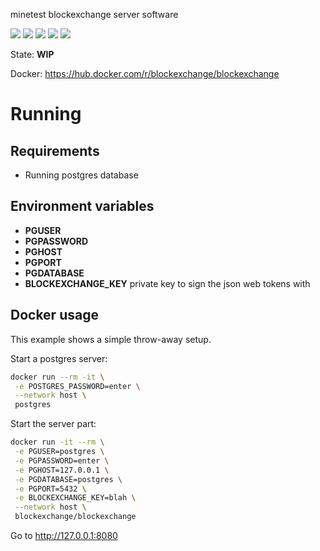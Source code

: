 minetest blockexchange server software

![](https://github.com/blockexchange/blockexchange_server/workflows/integration-test/badge.svg)
![](https://github.com/blockexchange/blockexchange_server/workflows/docker/badge.svg)
![](https://github.com/blockexchange/blockexchange_server/workflows/jshint_frontend/badge.svg)
![](https://github.com/blockexchange/blockexchange_server/workflows/jshint_backend/badge.svg)
![](https://github.com/blockexchange/blockexchange_server/workflows/test/badge.svg)


State: **WIP**

Docker: https://hub.docker.com/r/blockexchange/blockexchange

# Running

## Requirements

* Running postgres database

## Environment variables

* **PGUSER**
* **PGPASSWORD**
* **PGHOST**
* **PGPORT**
* **PGDATABASE**
* **BLOCKEXCHANGE_KEY** private key to sign the json web tokens with

## Docker usage

This example shows a simple throw-away setup.

Start a postgres server:
```bash
docker run --rm -it \
 -e POSTGRES_PASSWORD=enter \
 --network host \
 postgres
```

Start the server part:
```bash
docker run -it --rm \
 -e PGUSER=postgres \
 -e PGPASSWORD=enter \
 -e PGHOST=127.0.0.1 \
 -e PGDATABASE=postgres \
 -e PGPORT=5432 \
 -e BLOCKEXCHANGE_KEY=blah \
 --network host \
 blockexchange/blockexchange
```

Go to http://127.0.0.1:8080
